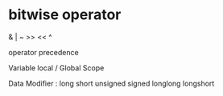# bitwise operator 

& | ~  >>  <<  ^

operator precedence 

Variable 
local / Global Scope 

Data Modifier  : long short unsigned signed longlong  longshort 